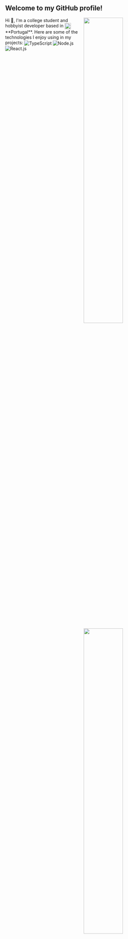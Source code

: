 ## Welcome to my GitHub profile! <img src="https://komarev.com/ghpvc/?username=jpedro058" alt="" />

<img width="50%" align="right" src="https://github-readme-stats.vercel.app/api?username=jpedro058&count_private=true&include_all_commits=true&show_icons=true&theme=dark&icon_color=fff&hide_border=true">
<img width="50%" align="right" src="https://github-readme-stats.vercel.app/api/top-langs?username=jpedro058&theme=dark&hide_border=true&layout=compact&langs_count=6">
Hi 👋, I'm a college student and hobbyist developer based in <img width="20" align="center" src="https://img.icons8.com/color/96/000000/portugal.png"/> **Portugal**.
Here are some of the technologies I enjoy using in my projects:
<img alt="TypeScript" align="center" src="https://img.shields.io/badge/-TypeScript-007acc?style=flat&logo=typescript&logoColor=white" /> <img alt="Node.js" align="center" src="https://img.shields.io/badge/-Node.js-43853d?style=flat&logo=Node.js&logoColor=white" /> <img alt="React.js" align="center" src="https://img.shields.io/badge/-React.js-00ffff?style=flat&logo=react&logoColor=black" />
